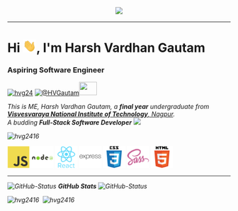 <p align="center">
    <img src="https://user-images.githubusercontent.com/49445823/120198534-d3f97000-c23f-11eb-90d5-ff43fc26582d.png"
        height="400" />
</p>
<hr>
<h1>Hi <img src="https://raw.githubusercontent.com/ABSphreak/ABSphreak/master/gifs/Hi.gif" width="30px">,
    I'm Harsh Vardhan Gautam</h1>
<h3>Aspiring Software Engineer</h3>
<p> <a href="https://www.linkedin.com/in/hvg24/" target="blank"><img
            src="https://cdn.jsdelivr.net/npm/simple-icons@3.0.1/icons/linkedin.svg" alt="hvg24" height="30"
            width="40" /></a> <a href="https://www.hackerrank.com/HVGautam" target="blank"><img
            src="https://cdn.jsdelivr.net/npm/simple-icons@3.0.1/icons/hackerrank.svg" alt="@HVGautam" height="30"
            width="40" /></a><a href="mailto: hvgautam24.vnit@gmail.com"><img
            src="https://simpleicons.org/icons/gmail.svg" height="30" width="40" /></a></p>
</p>
<p> <em> This is ME, Harsh Vardhan Gautam, a <b>final year</b> undergraduate from <a href="http://vnit.ac.in/">
            <b>Visvesvaraya National Institute of Technology</b>, Nagpur</a>.
        <br> A budding <b>Full-Stack Software Developer</b> <img
            src="https://github.com/TheDudeThatCode/TheDudeThatCode/blob/master/Assets/Developer.gif" width="30px">
        <p> <img src="https://komarev.com/ghpvc/?username=hvg2416&label=Profile%20views&color=0e75b6&style=flat"
                alt="hvg2416" /> </p>
        <img height="50"
            src="https://raw.githubusercontent.com/devicons/devicon/master/icons/javascript/javascript-original.svg">
        <img height="50"
            src="https://raw.githubusercontent.com/devicons/devicon/master/icons/nodejs/nodejs-original-wordmark.svg">
        <img height="50"
            src="https://raw.githubusercontent.com/devicons/devicon/master/icons/react/react-original-wordmark.svg">
        <img height="50"
            src="https://raw.githubusercontent.com/devicons/devicon/master/icons/express/express-original-wordmark.svg">
        <img height="50"
            src="https://raw.githubusercontent.com/devicons/devicon/master/icons/css3/css3-original-wordmark.svg">
        <img height="50" src="https://raw.githubusercontent.com/devicons/devicon/master/icons/sass/sass-original.svg">
        <img height="50"
            src="https://raw.githubusercontent.com/devicons/devicon/master/icons/html5/html5-original-wordmark.svg">
        <hr>
        <p>
            <img src="https://media.giphy.com/media/8UHRm5oY4k4FDxq5QG/giphy.gif" width="30px"
                alt="GitHub-Status" />&nbsp;<i><b>GitHub Stats</b></i>
            <img src="https://media.giphy.com/media/8UHRm5oY4k4FDxq5QG/giphy.gif" width="30px" alt="GitHub-Status" />
        </p>
        <p>
            <img align="left"
                src="https://github-readme-stats.vercel.app/api/top-langs?username=hvg2416&show_icons=true&locale=en&layout=compact"
                alt="hvg2416" />
        </p>
        <p>&nbsp;
            <img src="https://github-readme-stats.vercel.app/api?username=hvg2416&show_icons=true&locale=en"
                alt="hvg2416" width="400" />
        </p>
